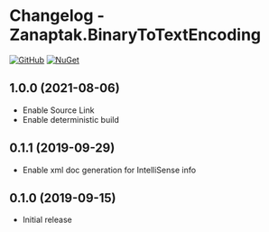# Changelog - Zanaptak.BinaryToTextEncoding

[![GitHub](https://img.shields.io/badge/-github-gray?logo=github)](https://github.com/zanaptak/BinaryToTextEncoding) [![NuGet](https://img.shields.io/nuget/v/Zanaptak.BinaryToTextEncoding?logo=nuget)](https://www.nuget.org/packages/Zanaptak.BinaryToTextEncoding)

## 1.0.0 (2021-08-06)

- Enable Source Link
- Enable deterministic build

## 0.1.1 (2019-09-29)

- Enable xml doc generation for IntelliSense info

## 0.1.0 (2019-09-15)

- Initial release
